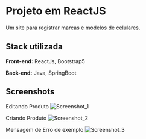 
# Projeto em ReactJS 

Um site para registrar marcas e modelos de celulares.


## Stack utilizada

**Front-end:** ReactJs, Bootstrap5

**Back-end:** Java, SpringBoot


## Screenshots

Editando Produto
![Screenshot_1](https://user-images.githubusercontent.com/106115172/196572261-20d89e36-9e78-4edc-9a66-f7025b95e89b.png)

Criando Produto
![Screenshot_2](https://user-images.githubusercontent.com/106115172/196572377-76267272-60aa-49d0-8e5c-0dd1de0ac072.png)

Mensagem de Erro de exemplo
![Screenshot_3](https://user-images.githubusercontent.com/106115172/196572419-488bad5e-caf1-4244-a0c7-6fea64d9f93f.png)


